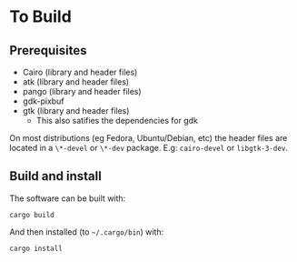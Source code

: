 # To Build

## Prerequisites

* Cairo (library and header files)
* atk (library and header files)
* pango (library and header files)
* gdk-pixbuf
* gtk (library and header files)
  + This also satifies the dependencies for gdk

On most distributions (eg Fedora, Ubuntu/Debian, etc) the header files are located in a `\*-devel` or `\*-dev` package. E.g: `cairo-devel` or `libgtk-3-dev`.

## Build and install

The software can be built with:

    cargo build

And then installed (to `~/.cargo/bin`) with:

    cargo install
